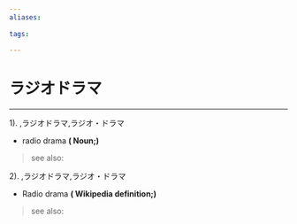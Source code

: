 ```yaml
---
aliases:
    
tags:
    
---
```


# ラジオドラマ
---
1).
,ラジオドラマ,ラジオ・ドラマ

- radio drama
**( Noun;)**
> see also: 
            
2).
,ラジオドラマ,ラジオ・ドラマ

- Radio drama
**( Wikipedia definition;)**
> see also: 
            